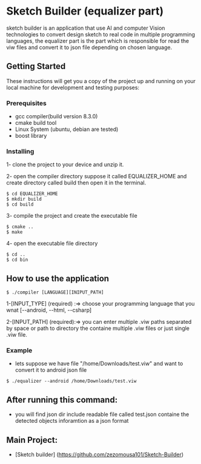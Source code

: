 # Sketch Builder (equalizer part)

sketch builder is an application that use AI and computer Vision technologies to convert design sketch to real code in multiple programming languages, the equalizer part is the part which is responsible for read the viw files and convert it to json file depending on chosen language.

## Getting Started

These instructions will get you a copy of the project up and running on your local machine for development and testing purposes:

### Prerequisites

- gcc compiler(build version 8.3.0)
- cmake build tool
- Linux System (ubuntu, debian are tested)
- boost library


### Installing

1- clone the project to your device and unzip it.

2- open the compiler directory suppose it called EQUALIZER_HOME and create directory called build then open it in the terminal.

```
$ cd EQUALIZER_HOME
$ mkdir build
$ cd build
```

3- compile the project and create the executable file

```
$ cmake ..
$ make
```

4- open the executable file directory

```
$ cd ..
$ cd bin
```


## How to use the application

```
$ ./compiler [LANGUAGE][INIPUT_PATH]
```

1-[INPUT_TYPE] (required) :=> choose your programming language that you wnat [--android, --html, --csharp]

2-[INPUT_PATH] (required):=> you can enter multiple .viw paths separated by space or path to directory the containe multiple .viw files or just single .viw file.


### Example

- lets suppose we have file "/home/Downloads/test.viw" and want to convert it to android json file

```
$ ./equalizer --android /home/Downloads/test.viw
```

## After running this command:
- you will find json dir include readable file called test.json containe the detected objects inforamtion as a json format


## Main Project:
- [Sketch builder] (https://github.com/zezomousa101/Sketch-Builder)